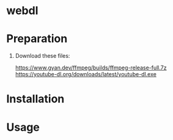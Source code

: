 # webdl

# Preparation

1. Download these files:

    https://www.gyan.dev/ffmpeg/builds/ffmpeg-release-full.7z
    https://youtube-dl.org/downloads/latest/youtube-dl.exe


# Installation

# Usage
